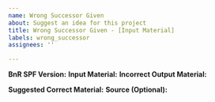 ```yaml
---
name: Wrong Successor Given
about: Suggest an idea for this project
title: Wrong Successor Given - [Input Material]
labels: wrong_successor
assignees: ''

---
```


**BnR SPF Version:** 
**Input Material:**
**Incorrect Output Material:**

**Suggested Correct Material:**
**Source (Optional):**
